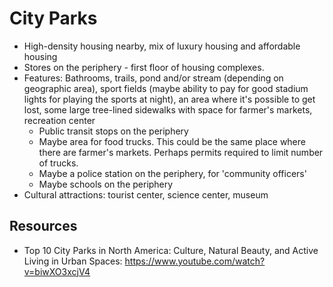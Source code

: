 # City Parks


- High-density housing nearby, mix of luxury housing and affordable housing
- Stores on the periphery - first floor of housing complexes.
- Features: Bathrooms, trails, pond and/or stream (depending on geographic area), sport fields (maybe ability to pay for good stadium lights for playing the sports at night), an area where it's possible to get lost, some large tree-lined sidewalks with space for farmer's markets, recreation center
    - Public transit stops on the periphery
    - Maybe area for food trucks. This could be the same place where there are farmer's markets. Perhaps permits required to limit number of trucks.
    - Maybe a police station on the periphery, for 'community officers'
    - Maybe schools on the periphery
- Cultural attractions: tourist center, science center, museum



## Resources
- Top 10 City Parks in North America: Culture, Natural Beauty, and Active Living in Urban Spaces: https://www.youtube.com/watch?v=biwXO3xcjV4
